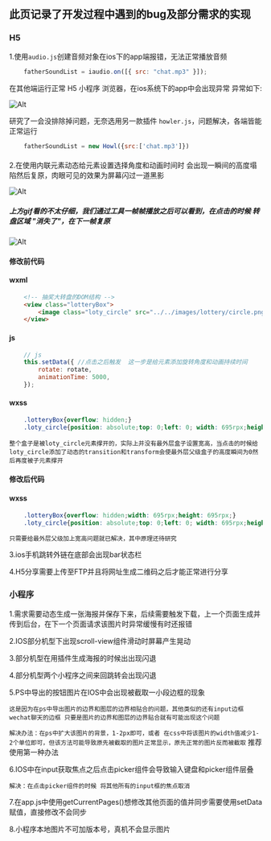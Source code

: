 ## 此页记录了开发过程中遇到的bug及部分需求的实现
### H5
1.使用`audio.js`创建音频对象在ios下的app端报错，无法正常播放音频

```javascript
    fatherSoundList = iaudio.on([{ src: "chat.mp3" }]);
```
在其他端运行正常 H5 小程序 浏览器，在ios系统下的app中会出现异常 异常如下:

![Alt](https://uat.beats-digital.com/oyc/images/blog/log1.png)

研究了一会没排除掉问题，无奈选用另一款插件 `howler.js`，问题解决，各端皆能正常运行

```javascript
    fatherSoundList = new Howl({src:['chat.mp3']})
```

####
2.在使用内联元素动态给元素设置选择角度和动画时间时 会出现一瞬间的高度塌陷然后复原，肉眼可见的效果为屏幕闪过一道黑影

![Alt](https://uat.beats-digital.com/oyc/images/blog/gif1.gif)

##### 上方gif看的不太仔细，我们通过工具一帧帧播放之后可以看到，在点击的时候 转盘区域 "消失了"，在下一帧复原

![Alt](https://uat.beats-digital.com/oyc/images/blog/img1.png)
#### 修改前代码
#### wxml
```html
    <!-- 抽奖大转盘的DOM结构 -->
    <view class="lotteryBox">
        <image class="loty_circle" src="../../images/lottery/circle.png" style="transition:{{animationTime}}ms ease;transform:rotate({{rotate}}deg)"></image> 
    </view>
```
#### js
```javascript
    // js 
    this.setData({ //点击之后触发  这一步是给元素添加旋转角度和动画持续时间
        rotate: rotate,
        animationTime: 5000,
    });
```
#### wxss
```css
    .lotteryBox{overflow: hidden;}
    .loty_circle{position: absolute;top: 0;left: 0; width: 695rpx;height: 695rpx;}
```
`整个盒子是被loty_circle元素撑开的，实际上并没有最外层盒子设置宽高，当点击的时候给loty_circle添加了动态的transition和transform会使最外层父级盒子的高度瞬间为0然后再度被子元素撑开`

#### 修改后代码
#### wxss
```css
    .lotteryBox{overflow: hidden;width: 695rpx;height: 695rpx;}
    .loty_circle{position: absolute;top: 0;left: 0; width: 695rpx;height: 695rpx;}
```
`只需要给最外层父级加上宽高问题就已解决，其中原理还待研究`

3.ios手机跳转外链在底部会出现bar状态栏

4.H5分享需要上传至FTP并且将网址生成二维码之后才能正常进行分享

### 小程序
1.需求需要动态生成一张海报并保存下来，后续需要触发下载，上一个页面生成并传到后台，在下一个页面请求该图片时异常缓慢有时还报错

2.IOS部分机型下出现scroll-view组件滑动时屏幕产生晃动

3.部分机型在用插件生成海报的时候出出现闪退

4.部分机型两个小程序之间来回跳转会出现闪退

5.PS中导出的按钮图片在IOS中会出现被截取一小段边框的现象

 `这是因为在ps中导出图片的边界和图层的边界相贴合的问题，其他类似的还有input边框 wechat聊天的边框 只要是图片的边界和图层的边界贴合就有可能出现这个问题`

 `解决办法：在ps中扩大该图片的背景，1-2px即可，或者 在css中将该图片的width值减少1-2个单位即可，但该方法可能导致原先被截取的图片正常显示，原先正常的图片反而被截取`
 推荐使用第一种办法

6.IOS中在input获取焦点之后点击picker组件会导致输入键盘和picker组件层叠

 `解决：在点击picker组件的时候 将其他所有的input框的焦点取消`

7.在app.js中使用getCurrentPages()想修改其他页面的值并同步需要使用setData赋值，直接修改不会同步

8.小程序本地图片不可加版本号，真机不会显示图片
